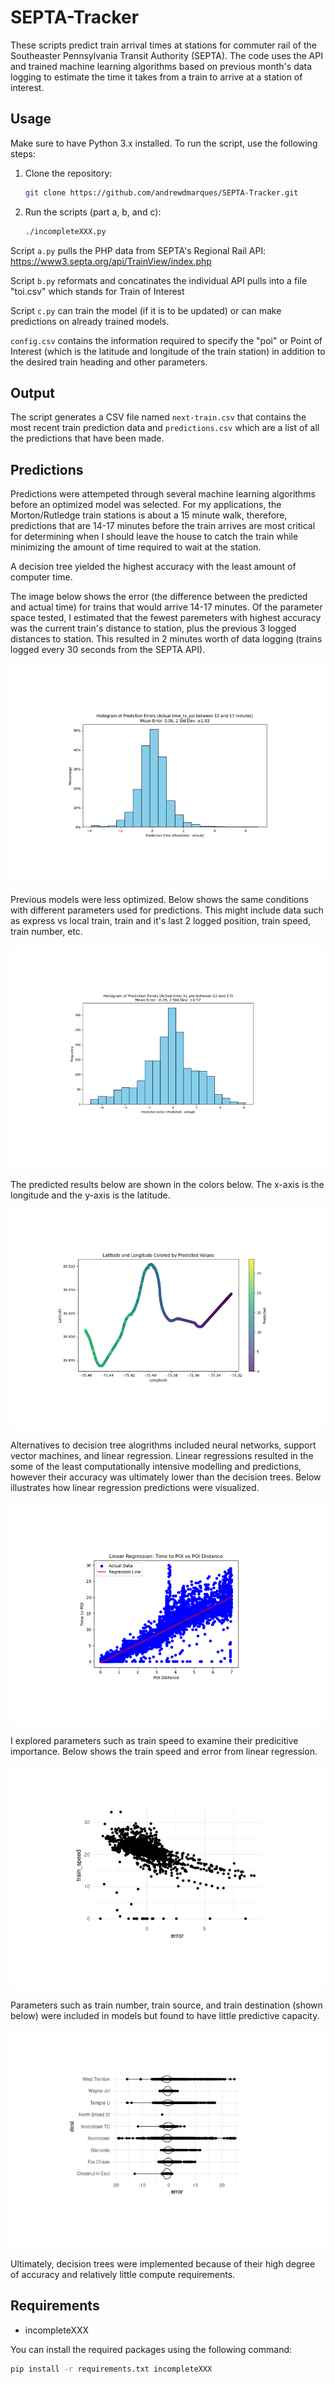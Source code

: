 # SEPTA-Tracker
These scripts predict train arrival times at stations for commuter rail of the Southeaster Pennsylvania Transit Authority (SEPTA). The code uses the API and trained machine learning algorithms based on previous month's data logging to estimate the time it takes from a train to arrive at a station of interest.

## Usage

Make sure to have Python 3.x installed. To run the script, use the following steps:

1. Clone the repository:
    ```bash
    git clone https://github.com/andrewdmarques/SEPTA-Tracker.git
    ```

2. Run the scripts (part a, b, and c):
    ```bash
    ./incompleteXXX.py
    ```

Script `a.py` pulls the PHP data from SEPTA's Regional Rail API: https://www3.septa.org/api/TrainView/index.php

Script `b.py` reformats and concatinates the individual API pulls into a file "toi.csv" which stands for Train of Interest

Script `c.py` can train the model (if it is to be updated) or can make predictions on already trained models.

`config.csv` contains the information required to specify the "poi" or Point of Interest (which is the latitude and longitude of the train station) in addition to the desired train heading and other parameters. 

## Output

The script generates a CSV file named `next-train.csv` that contains the most recent train prediction data and `predictions.csv` which are a list of all the predictions that have been made.

## Predictions

Predictions were attempeted through several machine learning algorithms before an optimized model was selected. For my applications, the Morton/Rutledge train stations is about a 15 minute walk, therefore, predictions that are 14-17 minutes before the train arrives are most critical for determining when I should leave the house to catch the train while minimizing the amount of time required to wait at the station. 

A decision tree yielded the highest accuracy with the least amount of computer time. 

The image below shows the error (the difference between the predicted and actual time) for trains that would arrive 14-17 minutes. Of the parameter space tested, I estimated that the fewest paremeters with highest accuracy was the current train's distance to station, plus the previous 3 logged distances to station. This resulted in 2 minutes worth of data logging (trains logged every 30 seconds from the SEPTA API).

![Sample Image 6](image6.png)


Previous models were less optimized. Below shows the same conditions with different parameters used for predictions. This might include data such as express vs local train, train and it's last 2 logged position, train speed, train number, etc. 

![Sample Image 4](image4.png)

The predicted results below are shown in the colors below. The x-axis is the longitude and the y-axis is the latitude. 

![Sample Image 5](image5.png)

Alternatives to decision tree alogrithms included neural networks, support vector machines, and linear regression. 
Linear regressions resulted in the some of the least computationally intensive modelling and predictions, however their accuracy was ultimately lower than the decision trees. Below illustrates how linear regression predictions were visualized.

![Sample Image 3](image3.png)

I explored parameters such as train speed to examine their predicitive importance. Below shows the train speed and error from linear regression. 

![Sample Image 0](image0.png)

Parameters such as train number, train source, and train destination (shown below) were included in models but found to have little predictive capacity.

![Sample Image 2](image2.png)

Ultimately, decision trees were implemented because of their high degree of accuracy and relatively little compute requirements.


## Requirements

- incompleteXXX

You can install the required packages using the following command:

```bash
pip install -r requirements.txt incompleteXXX

